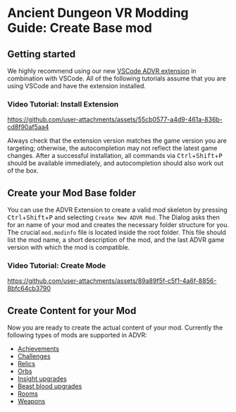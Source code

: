 # Ancient Dungeon VR Modding Guide: Create Base mod

## Getting started

We highly recommend using our new [VSCode ADVR extension](https://marketplace.visualstudio.com/items?itemName=erthugames.advr-modding-tools) in combination with VSCode. All of the following tutorials assume that you are using VSCode and have the extension installed.

### Video Tutorial: Install Extension

https://github.com/user-attachments/assets/55cb0577-a4d9-461a-836b-cd8f90af5aa4

Always check that the extension version matches the game version you are targeting; otherwise, the autocompletion may not reflect the latest game changes. After a successful installation, all commands via <kbd>Ctrl</kbd>+<kbd>Shift</kbd>+<kbd>P</kbd> should be available immediately, and autocompletion should also work out of the box.


## Create your Mod Base folder

You can use the ADVR Extension to create a valid mod skeleton by pressing <kbd>Ctrl</kbd>+<kbd>Shift</kbd>+<kbd>P</kbd> and selecting `Create New ADVR Mod`. The Dialog asks then for an name of your mod and creates the necessary folder structure for you. The crucial `mod.modinfo` file is located inside the root folder. This file should list the mod name, a short description of the mod, and the last ADVR game version with which the mod is compatible.

### Video Tutorial: Create Mode

https://github.com/user-attachments/assets/89a89f5f-c5f1-4a6f-8856-8bfc64cb3790

## Create Content for your Mod

Now you are ready to create the actual content of your mod. Currently the following types of mods are supported in ADVR:

- [Achievements](achievements.md)
- [Challenges](challenges.md)
- [Relics](relics.md)
- [Orbs](orbs.md)
- [Insight upgrades](insight_upgrades.md)
- [Beast blood upgrades](beast_blood_upgrades.md)
- [Rooms](rooms.md)
- [Weapons](weapons.md)
